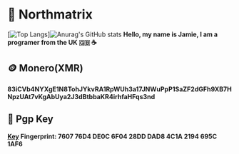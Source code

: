 # 🗻 Northmatrix
[![Top Langs](https://github-readme-stats.vercel.app/api/top-langs/?username=northmatrix&theme=onedark&layout=compact)]![Anurag's GitHub stats](https://github-readme-stats.vercel.app/api?username=northmatrix&show_icons=true&theme=onedark)
**Hello, my name is Jamie, I am a programer from the UK 🇬🇧 ☕️**
## 🪙 Monero(XMR)
**83iCVb4NYXgE1N8TohJYkvRA1RpWUh3a17JNWuPpP1SaZF2dGFh9XB7HNpzUAt7vKgAbUya2J3dBtbbaKR4irhfaHFqs3nd**
## 🔐 Pgp Key
**[Key](https://raw.githubusercontent.com/northmatrix/NorthMatrix/refs/heads/main/public-key.asc) Fingerprint: 7607 76D4 DE0C 6F04 28DD DAD8 4C1A 2194 695C 1AF6**
